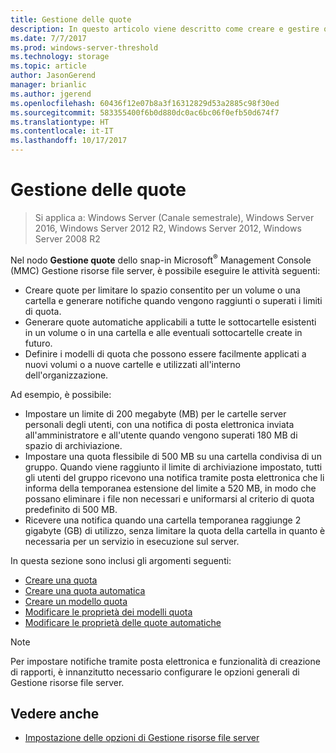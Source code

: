 ```yaml
---
title: Gestione delle quote
description: In questo articolo viene descritto come creare e gestire quote
ms.date: 7/7/2017
ms.prod: windows-server-threshold
ms.technology: storage
ms.topic: article
author: JasonGerend
manager: brianlic
ms.author: jgerend
ms.openlocfilehash: 60436f12e07b8a3f16312829d53a2885c98f30ed
ms.sourcegitcommit: 583355400f6b0d880dc0ac6bc06f0efb50d674f7
ms.translationtype: HT
ms.contentlocale: it-IT
ms.lasthandoff: 10/17/2017
---
```

# <a name="quota-management"></a>Gestione delle quote

> Si applica a: Windows Server (Canale semestrale), Windows Server 2016, Windows Server 2012 R2, Windows Server 2012, Windows Server 2008 R2

Nel nodo **Gestione quote** dello snap-in Microsoft<sup>®</sup> Management Console (MMC) Gestione risorse file server, è possibile eseguire le attività seguenti:

-   Creare quote per limitare lo spazio consentito per un volume o una cartella e generare notifiche quando vengono raggiunti o superati i limiti di quota.
-   Generare quote automatiche applicabili a tutte le sottocartelle esistenti in un volume o in una cartella e alle eventuali sottocartelle create in futuro.
-   Definire i modelli di quota che possono essere facilmente applicati a nuovi volumi o a nuove cartelle e utilizzati all'interno dell'organizzazione.

Ad esempio, è possibile:

-   Impostare un limite di 200 megabyte (MB) per le cartelle server personali degli utenti, con una notifica di posta elettronica inviata all'amministratore e all'utente quando vengono superati 180 MB di spazio di archiviazione.
-   Impostare una quota flessibile di 500 MB su una cartella condivisa di un gruppo. Quando viene raggiunto il limite di archiviazione impostato, tutti gli utenti del gruppo ricevono una notifica tramite posta elettronica che li informa della temporanea estensione del limite a 520 MB, in modo che possano eliminare i file non necessari e uniformarsi al criterio di quota predefinito di 500 MB.
-   Ricevere una notifica quando una cartella temporanea raggiunge 2 gigabyte (GB) di utilizzo, senza limitare la quota della cartella in quanto è necessaria per un servizio in esecuzione sul server.

In questa sezione sono inclusi gli argomenti seguenti:

-   [Creare una quota](create-quota.md)
-   [Creare una quota automatica](create-auto-apply-quota.md)
-   [Creare un modello quota](create-quota-template.md)
-   [Modificare le proprietà dei modelli quota](edit-quota-template-properties.md)
-   [Modificare le proprietà delle quote automatiche](edit-auto-apply-quota-properties.md)

> [!Note]
> Per impostare notifiche tramite posta elettronica e funzionalità di creazione di rapporti, è innanzitutto necessario configurare le opzioni generali di Gestione risorse file server.

## <a name="see-also"></a>Vedere anche

-   [Impostazione delle opzioni di Gestione risorse file server](setting-file-server-resource-manager-options.md)


